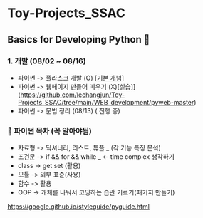 # Toy-Projects_SSAC


## Basics for Developing Python 🐉

### 1. 개발 (08/02 ~ 08/16)
  * 파이썬 -> 플라스크 개발 (O) [[기본 개념]](https://github.com/lechangjun/Toy-Projects_SSAC/tree/main/WEB_development/flask)
  * 파이썬 -> 웹페이지 만들어 띠우기 (X)[실습]](https://github.com/lechangjun/Toy-Projects_SSAC/tree/main/WEB_development/pyweb-master)
  * 파이썬 -> 문법 정리 (08/13) ( 진행 중)



### 🐢 파이썬 목차 (꼭 알아야됨)
  * 자료형  -> 딕셔너리, 리스트, 튜플 _ (각 기능 특징 분석)
  * 조건문  -> if && for && while _ <- time complex 생각하기
  * class -> get set (활용)
  * 모튤   -> 외부 표준(사용)
  * 함수   -> 활용
  * OOP   -> 개체를 나눠서 코딩하는 습관 기르기(패키지 만들기)


  https://google.github.io/styleguide/pyguide.html
  
